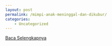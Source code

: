 ```yaml
---
layout: post
permalink: /mimpi-anak-meninggal-dan-dikubur/
categories:
    - Uncategorized
---
```


[Baca Selengkapnya](/05)